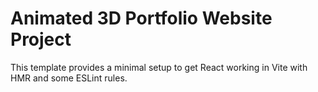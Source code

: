 # Animated 3D Portfolio Website Project

This template provides a minimal setup to get React working in Vite with HMR and some ESLint rules.